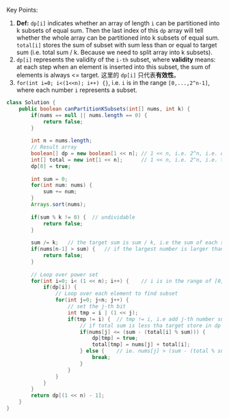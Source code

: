 


Key Points:
1. **Def:** `dp[i]` indicates whether an array of length `i` can be partitioned into k
subsets of equal sum. Then the last index of this `dp` array will tell whether the
whole array can be partitioned into k subsets of equal sum.
`total[i]` stores the sum of subset with sum less than or equal to target sum
(i.e. total sum / k. Because we need to split array into k subsets).
2. `dp[i]` represents the validity of the `i-th` subset, where **validity** means:
at each step when an element is inserted into this subset, the sum of elements is
always <= target. 这里的 `dp[i]` 只代表**有效性**。
3. `for(int i=0; i<(1<<n); i++) {}`, i.e. `i` is in the range `[0,...,2^n-1]`, where
each number `i` represents a subset.

```java
class Solution {
    public boolean canPartitionKSubsets(int[] nums, int k) {
        if(nums == null || nums.length == 0) {
            return false;
        }
        
        int n = nums.length;
        // Result array
        boolean[] dp = new boolean[1 << n]; // 1 << n, i.e. 2^n, i.e. dp[0,...,2^n-1]
        int[] total = new int[1 << n];      // 1 << n, i.e. 2^n, i.e. total[0,...,2^n-1]
        dp[0] = true;
        
        int sum = 0;
        for(int num: nums) {
            sum += num;
        }
        Arrays.sort(nums);
        
        if(sum % k != 0) {  // undividable
            return false;
        }
        
        sum /= k;   // the target sum is sum / k, i.e the sum of each subset
        if(nums[n-1] > sum) {   // if the largest number is larger than sum, no subset can include this number
            return false;
        }
        
        // Loop over power set
        for(int i=0; i< (1 << n); i++) {    // i is in the range of [0,...,2^n-1]
            if(dp[i]) {
                // Loop over each element to find subset
                for(int j=0; j<n; j++) {
                    // set the j-th bit
                    int tmp = i | (1 << j);
                    if(tmp != i) {  // tmp != i, i.e add j-th number successfully
                        // if total sum is less tha target store in dp and total array
                        if(nums[j] <= (sum - (total[i] % sum))) {
                            dp[tmp] = true;
                            total[tmp] = nums[j] + total[i];
                        } else {    // ie. nums[j] > (sum - (total % sum))
                            break;
                        }
                    }
                }
            }
        }
        return dp[(1 << n) - 1];
    }
}
```